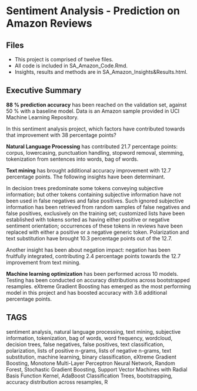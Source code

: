 # Sentiment Analysis - Prediction on Amazon Reviews

## Files

- This project is comprised of twelve files. 
- All code is included in SA_Amazon_Code.Rmd. 
- Insights, results and methods are in SA_Amazon_Insights&Results.html. 

## Executive Summary

**88 % prediction accuracy** has been reached on the validation set, against 50 % with a baseline model. Data is an Amazon sample provided in UCI Machine Learning Repository.

In this sentiment analysis project, which factors have contributed towards that improvement with 38 percentage points?

**Natural Language Processing** has contributed 21.7 percentage points: corpus, lowercasing, punctuation handling, stopword removal, stemming, tokenization from sentences into words, bag of words. 

**Text mining** has brought additional accuracy improvement with 12.7 percentage points. The following insights have been determinant. 

In decision trees predominate some tokens conveying subjective information; but other tokens containing subjective information have not been used in false negatives and false positives. Such ignored subjective information has been retrieved from random samples of false negatives and false positives, exclusively on the training set; customized lists have been established with tokens sorted as having either positive or negative sentiment orientation; occurrences of these tokens in reviews have been replaced with either a positive or a negative generic token. Polarization and text substitution have brought 10.3 percentage points out of the 12.7.

Another insight has been about negation impact: negation has been fruitfully integrated, contributing 2.4 percentage points towards the 12.7 improvement from text mining. 

**Machine learning optimization** has been performed across 10 models. Testing has been conducted on accuracy distributions across bootstrapped resamples. eXtreme Gradient Boosting has emerged as the most performing model in this project and has boosted accuracy with 3.6 additional percentage points. 
 


## TAGS
sentiment analysis, natural language processing, text mining, subjective information, tokenization, bag of words, word frequency, wordcloud, decision trees, false negatives, false positives, text classification, polarization, lists of positive n-grams, lists of negative n-grams, text substitution, machine learning, binary classification, eXtreme Gradient Boosting, Monotone Multi-Layer Perceptron Neural Network, Random Forest, Stochastic Gradient Boosting, Support Vector Machines with Radial Basis Function Kernel, AdaBoost Classification Trees, bootstrapping, accuracy distribution across resamples, R
